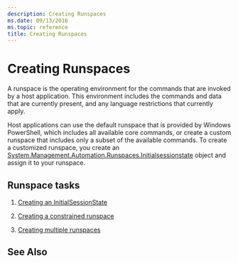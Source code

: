 ```yaml
---
description: Creating Runspaces
ms.date: 09/13/2016
ms.topic: reference
title: Creating Runspaces
---
```

# Creating Runspaces

A runspace is the operating environment for the commands that are invoked by a host application. This environment includes the commands and data that are currently present, and any language restrictions that currently apply.

 Host applications can use the default runspace that is provided by Windows PowerShell, which includes all available core commands, or create a custom runspace that includes only a subset of the available commands. To create a customized runspace, you create an [System.Management.Automation.Runspaces.Initialsessionstate](/dotnet/api/System.Management.Automation.Runspaces.InitialSessionState) object and assign it to your runspace.

## Runspace tasks

1. [Creating an InitialSessionState](./creating-an-initialsessionstate.md)

2. [Creating a constrained runspace](./creating-a-constrained-runspace.md)

3. [Creating multiple runspaces](./creating-multiple-runspaces.md)

## See Also
